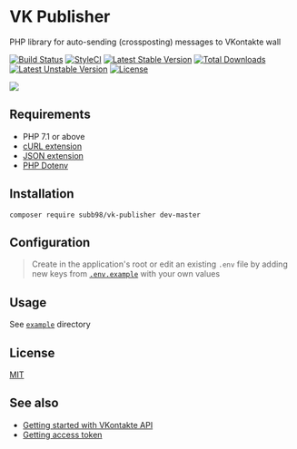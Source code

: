 # VK Publisher
PHP library for auto-sending (crossposting) messages to VKontakte wall

[![Build Status](https://travis-ci.org/Subb98/VK-Publisher.svg?branch=master)](https://travis-ci.org/Subb98/VK-Publisher)
[![StyleCI](https://styleci.io/repos/141911023/shield)](https://styleci.io/repos/141911023)
[![Latest Stable Version](https://poser.pugx.org/subb98/vk-publisher/v/stable)](https://packagist.org/packages/subb98/vk-publisher)
[![Total Downloads](https://poser.pugx.org/subb98/vk-publisher/downloads)](https://packagist.org/packages/subb98/vk-publisher)
[![Latest Unstable Version](https://poser.pugx.org/subb98/vk-publisher/v/unstable)](https://packagist.org/packages/subb98/vk-publisher)
[![License](https://poser.pugx.org/subb98/vk-publisher/license)](https://packagist.org/packages/subb98/vk-publisher)

![](https://i.imgur.com/HE1Lq53.png)

## Requirements

- PHP 7.1 or above
- [cURL extension](http://php.net/manual/en/curl.installation.php)
- [JSON extension](http://php.net/manual/en/json.installation.php)
- [PHP Dotenv](https://github.com/vlucas/phpdotenv)

## Installation

```
composer require subb98/vk-publisher dev-master
```

## Configuration

> Create in the application's root or edit an existing `.env` file by adding new keys from [`.env.example`](./.env.example) with your own values

## Usage
See [`example`](./example) directory

## License
[MIT](https://opensource.org/licenses/MIT)

## See also

- [Getting started with VKontakte API](https://vk.com/dev/first_guide)
- [Getting access token](https://vk.com/dev/access_token)
